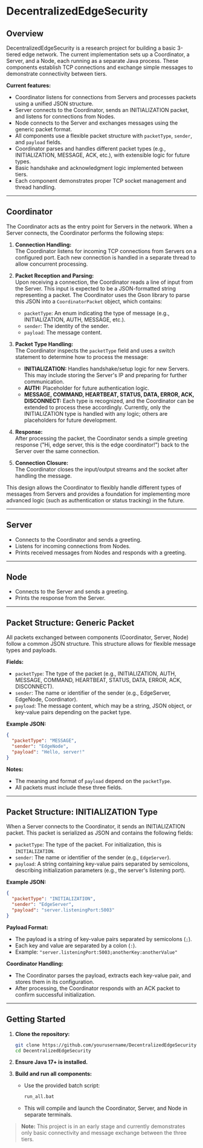 # DecentralizedEdgeSecurity

## Overview

DecentralizedEdgeSecurity is a research project for building a basic 3-tiered edge network. The current implementation sets up a Coordinator, a Server, and a Node, each running as a separate Java process. These components establish TCP connections and exchange simple messages to demonstrate connectivity between tiers.

**Current features:**
- Coordinator listens for connections from Servers and processes packets using a unified JSON structure.
- Server connects to the Coordinator, sends an INITIALIZATION packet, and listens for connections from Nodes.
- Node connects to the Server and exchanges messages using the generic packet format.
- All components use a flexible packet structure with `packetType`, `sender`, and `payload` fields.
- Coordinator parses and handles different packet types (e.g., INITIALIZATION, MESSAGE, ACK, etc.), with extensible logic for future types.
- Basic handshake and acknowledgment logic implemented between tiers.
- Each component demonstrates proper TCP socket management and thread handling.

---

## Coordinator

The Coordinator acts as the entry point for Servers in the network. When a Server connects, the Coordinator performs the following steps:

1. **Connection Handling:**  
   The Coordinator listens for incoming TCP connections from Servers on a configured port. Each new connection is handled in a separate thread to allow concurrent processing.

2. **Packet Reception and Parsing:**  
   Upon receiving a connection, the Coordinator reads a line of input from the Server. This input is expected to be a JSON-formatted string representing a packet. The Coordinator uses the Gson library to parse this JSON into a `CoordinatorPacket` object, which contains:
   - `packetType`: An enum indicating the type of message (e.g., INITIALIZATION, AUTH, MESSAGE, etc.).
   - `sender`: The identity of the sender.
   - `payload`: The message content.

3. **Packet Type Handling:**  
   The Coordinator inspects the `packetType` field and uses a switch statement to determine how to process the message:
   - **INITIALIZATION:** Handles handshake/setup logic for new Servers. This may include storing the Server's IP and preparing for further communication.
   - **AUTH:** Placeholder for future authentication logic.
   - **MESSAGE, COMMAND, HEARTBEAT, STATUS, DATA, ERROR, ACK, DISCONNECT:** Each type is recognized, and the Coordinator can be extended to process these accordingly. Currently, only the INITIALIZATION type is handled with any logic; others are placeholders for future development.

4. **Response:**  
   After processing the packet, the Coordinator sends a simple greeting response ("Hi, edge server, this is the edge coordinator!") back to the Server over the same connection.

5. **Connection Closure:**  
   The Coordinator closes the input/output streams and the socket after handling the message.

This design allows the Coordinator to flexibly handle different types of messages from Servers and provides a foundation for implementing more advanced logic (such as authentication or status tracking) in the future.

---

## Server

- Connects to the Coordinator and sends a greeting.
- Listens for incoming connections from Nodes.
- Prints received messages from Nodes and responds with a greeting.

---

## Node

- Connects to the Server and sends a greeting.
- Prints the response from the Server.

---

## Packet Structure: Generic Packet

All packets exchanged between components (Coordinator, Server, Node) follow a common JSON structure. This structure allows for flexible message types and payloads.

**Fields:**
- `packetType`: The type of the packet (e.g., INITIALIZATION, AUTH, MESSAGE, COMMAND, HEARTBEAT, STATUS, DATA, ERROR, ACK, DISCONNECT).
- `sender`: The name or identifier of the sender (e.g., EdgeServer, EdgeNode, Coordinator).
- `payload`: The message content, which may be a string, JSON object, or key-value pairs depending on the packet type.

**Example JSON:**
```json
{
  "packetType": "MESSAGE",
  "sender": "EdgeNode",
  "payload": "Hello, server!"
}
```

**Notes:**
- The meaning and format of `payload` depend on the `packetType`.
- All packets must include these three fields.

---

## Packet Structure: INITIALIZATION Type

When a Server connects to the Coordinator, it sends an INITIALIZATION packet. This packet is serialized as JSON and contains the following fields:

- `packetType`: The type of the packet. For initialization, this is `INITIALIZATION`.
- `sender`: The name or identifier of the sender (e.g., `EdgeServer`).
- `payload`: A string containing key-value pairs separated by semicolons, describing initialization parameters (e.g., the server's listening port).

**Example JSON:**
```json
{
  "packetType": "INITIALIZATION",
  "sender": "EdgeServer",
  "payload": "server.listeningPort:5003"
}
```

**Payload Format:**
- The payload is a string of key-value pairs separated by semicolons (`;`).
- Each key and value are separated by a colon (`:`).
- Example: `"server.listeningPort:5003;anotherKey:anotherValue"`

**Coordinator Handling:**
- The Coordinator parses the payload, extracts each key-value pair, and stores them in its configuration.
- After processing, the Coordinator responds with an ACK packet to confirm successful initialization.

---

## Getting Started

1. **Clone the repository:**
   ```sh
   git clone https://github.com/yourusername/DecentralizedEdgeSecurity.git
   cd DecentralizedEdgeSecurity
   ```

2. **Ensure Java 17+ is installed.**

3. **Build and run all components:**
   - Use the provided batch script:
     ```sh
     run_all.bat
     ```
   - This will compile and launch the Coordinator, Server, and Node in separate terminals.

> **Note:** This project is in an early stage and currently demonstrates only basic connectivity and message exchange between the three tiers.
